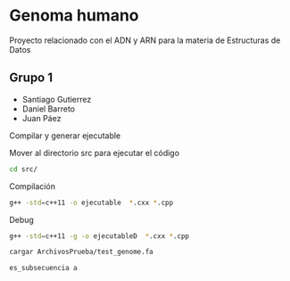 # Genoma humano
Proyecto relacionado con el ADN y ARN para la materia de Estructuras de Datos
## Grupo 1
- Santiago Gutierrez
- Daniel Barreto
- Juan Páez

Compilar y generar ejecutable 

Mover al directorio src para ejecutar el código
```sh
cd src/
```
Compilación
```sh
g++ -std=c++11 -o ejecutable  *.cxx *.cpp
```
Debug
```sh
g++ -std=c++11 -g -o ejecutableD  *.cxx *.cpp
```
```sh
cargar ArchivosPrueba/test_genome.fa
```
```sh
es_subsecuencia a
```
